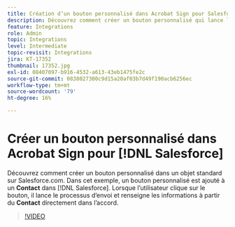 ```yaml
---
title: Création d’un bouton personnalisé dans Acrobat Sign pour Salesforce
description: Découvrez comment créer un bouton personnalisé qui lance le processus d’envoi et remplit automatiquement un accord.
feature: Integrations
role: Admin
topic: Integrations
level: Intermediate
topic-revisit: Integrations
jira: KT-17352
thumbnail: 17352.jpg
exl-id: 08407097-b916-4532-a613-43eb1475fe2c
source-git-commit: 0838027300c9d15a20af03b7d49f190acb6256ec
workflow-type: tm+mt
source-wordcount: '79'
ht-degree: 16%

---
```


# Créer un bouton personnalisé dans Acrobat Sign pour [!DNL Salesforce]

Découvrez comment créer un bouton personnalisé dans un objet standard sur Salesforce.com. Dans cet exemple, un bouton personnalisé est ajouté à un **Contact** dans [!DNL Salesforce]. Lorsque l’utilisateur clique sur le bouton, il lance le processus d’envoi et renseigne les informations à partir du **Contact** directement dans l’accord.

>[!VIDEO](https://video.tv.adobe.com/v/17352?quality=12&learn=on&hidetitle=true)
